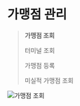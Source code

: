 # 가맹점 관리
> **가맹점 조회**
> <p>터미널 조회</p>
> <p>가맹점 등록</p>
> <p>미실적 가맹점 조회</p>


![가맹점 조회](https://user-images.githubusercontent.com/95394003/144987956-50ea8c66-69c2-4cd4-af2b-be2531e75e09.jpeg)
